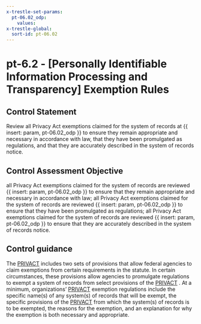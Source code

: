 ```yaml
---
x-trestle-set-params:
  pt-06.02_odp:
    values:
x-trestle-global:
  sort-id: pt-06.02
---
```


# pt-6.2 - \[Personally Identifiable Information Processing and Transparency\] Exemption Rules

## Control Statement

Review all Privacy Act exemptions claimed for the system of records at {{ insert: param, pt-06.02_odp }} to ensure they remain appropriate and necessary in accordance with law, that they have been promulgated as regulations, and that they are accurately described in the system of records notice.

## Control Assessment Objective

all Privacy Act exemptions claimed for the system of records are reviewed {{ insert: param, pt-06.02_odp }} to ensure that they remain appropriate and necessary in accordance with law;
all Privacy Act exemptions claimed for the system of records are reviewed {{ insert: param, pt-06.02_odp }} to ensure that they have been promulgated as regulations;
all Privacy Act exemptions claimed for the system of records are reviewed {{ insert: param, pt-06.02_odp }} to ensure that they are accurately described in the system of records notice.

## Control guidance

The [PRIVACT](#18e71fec-c6fd-475a-925a-5d8495cf8455) includes two sets of provisions that allow federal agencies to claim exemptions from certain requirements in the statute. In certain circumstances, these provisions allow agencies to promulgate regulations to exempt a system of records from select provisions of the [PRIVACT](#18e71fec-c6fd-475a-925a-5d8495cf8455) . At a minimum, organizations’ [PRIVACT](#18e71fec-c6fd-475a-925a-5d8495cf8455) exemption regulations include the specific name(s) of any system(s) of records that will be exempt, the specific provisions of the [PRIVACT](#18e71fec-c6fd-475a-925a-5d8495cf8455) from which the system(s) of records is to be exempted, the reasons for the exemption, and an explanation for why the exemption is both necessary and appropriate.

